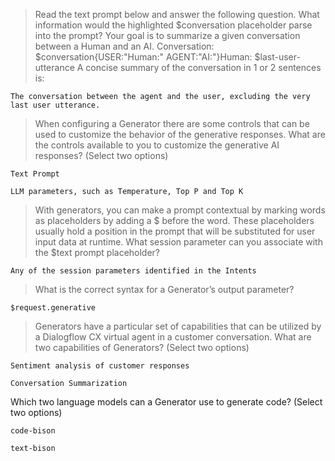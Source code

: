 >Read the text prompt below and answer the following question. What information would the highlighted $conversation placeholder parse into the prompt? Your goal is to summarize a given conversation between a Human and an AI. Conversation: $conversation{USER:"Human:" AGENT:"AI:"}Human: $last-user-utterance A concise summary of the conversation in 1 or 2 sentences is:
```
The conversation between the agent and the user, excluding the very last user utterance.
```

>When configuring a Generator there are some controls that can be used to customize the behavior of the generative responses. What are the controls available to you to customize the generative AI responses? (Select two options)
```
Text Prompt
```
```
LLM parameters, such as Temperature, Top P and Top K
```

>With generators, you can make a prompt contextual by marking words as placeholders by adding a $ before the word. These placeholders usually hold a position in the prompt that will be substituted for user input data at runtime. What session parameter can you associate with the $text prompt placeholder?
```
Any of the session parameters identified in the Intents
```

>What is the correct syntax for a Generator’s output parameter?
```
$request.generative
```
>Generators have a particular set of capabilities that can be utilized by a Dialogflow CX virtual agent in a customer conversation. What are two capabilities of Generators? (Select two options)
```
Sentiment analysis of customer responses
```
```
Conversation Summarization
```

Which two language models can a Generator use to generate code? (Select two options)
```
code-bison
```
```
text-bison
```